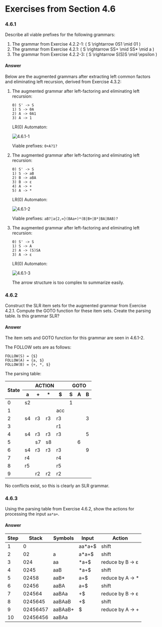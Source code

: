 # Exercises from Section 4.6

### 4.6.1

Describe all viable prefixes for the following grammars:

1. The grammar from Exercise 4.2.2-1: \( S \rightarrow 0S1 \mid 01 \)
2. The grammar from Exercise 4.2.1: \( S \rightarrow SS+ \mid SS* \mid a \)
3. The grammar from Exercise 4.2.2-3: \( S \rightarrow S(S)S \mid \epsilon \)

#### Answer

Below are the augmented grammars after extracting left common factors and eliminating left recursion, derived from Exercise 4.3.2:

1. The augmented grammar after left-factoring and eliminating left recursion:
    ```
    0) S' -> S
    1) S -> 0A
    2) A -> 0A1
    3) A -> 1
    ```

   LR(0) Automaton:
   
   ![4.6.1-1](https://f.cloud.github.com/assets/340282/979418/b5c3a278-0702-11e3-8495-b65e1f588eb5.gif)

   Viable prefixes: `0+A?1?`

2. The augmented grammar after left-factoring and eliminating left recursion:
    ```
    0) S' -> S
    1) S -> aB
    2) B -> aBA
    3) B -> ε
    4) A -> +
    5) A -> *
    ```

   LR(0) Automaton:
   
   ![4.6.1-2](https://f.cloud.github.com/assets/340282/979565/cd81716c-0714-11e3-961b-3c4a5bf650ad.gif)

   Viable prefixes: `aB?|a{2,∞}(BAa+)*(B|B+|B*|BA|BAB)?`

3. The augmented grammar after left-factoring and eliminating left recursion:
    ```
    0) S' -> S
    1) S -> A
    2) A -> (S)SA
    3) A -> ε
    ```

   LR(0) Automaton:
   
   ![4.6.1-3](https://f.cloud.github.com/assets/340282/979566/da657b9e-0714-11e3-9829-ee64997f2651.gif)

   The arrow structure is too complex to summarize easily.

### 4.6.2

Construct the SLR item sets for the augmented grammar from Exercise 4.2.1. Compute the GOTO function for these item sets. Create the parsing table. Is this grammar SLR?

#### Answer

The item sets and GOTO function for this grammar are seen in 4.6.1-2.

The FOLLOW sets are as follows:
```
FOLLOW(S) = {$}
FOLLOW(A) = {a, $}
FOLLOW(B) = {+, *, $}
```

The parsing table:

<table>
    <thead>
        <tr>
            <th rowspan="2">State</th>
            <th colspan="4">ACTION</th>
            <th colspan="3">GOTO</th>
        </tr>
        <tr>
            <th>a</th>
            <th>+</th>
            <th>*</th>
            <th>$</th>
            <th>S</th>
            <th>A</th>
            <th>B</th>
        </tr>
    </thead>
    <tbody>
        <tr>
            <td>0</td>
            <td>s2</td>
            <td></td>
            <td></td>
            <td></td>
            <td>1</td>
            <td></td>
            <td></td>
        </tr>
        <tr>
            <td>1</td>
            <td></td>
            <td></td>
            <td></td>
            <td>acc</td>
            <td></td>
            <td></td>
            <td></td>
        </tr>
        <tr>
            <td>2</td>
            <td>s4</td>
            <td>r3</td>
            <td>r3</td>
            <td>r3</td>
            <td></td>
            <td></td>
            <td>3</td>
        </tr>
        <tr>
            <td>3</td>
            <td></td>
            <td></td>
            <td></td>
            <td>r1</td>
            <td></td>
            <td></td>
            <td></td>
        </tr>
        <tr>
            <td>4</td>
            <td>s4</td>
            <td>r3</td>
            <td>r3</td>
            <td>r3</td>
            <td></td>
            <td></td>
            <td>5</td>
        </tr>
        <tr>
            <td>5</td>
            <td></td>
            <td>s7</td>
            <td>s8</td>
            <td></td>
            <td></td>
            <td>6</td>
            <td></td>
        </tr>
        <tr>
            <td>6</td>
            <td>s4</td>
            <td>r3</td>
            <td>r3</td>
            <td>r3</td>
            <td></td>
            <td></td>
            <td>9</td>
        </tr>
        <tr>
            <td>7</td>
            <td>r4</td>
            <td></td>
            <td></td>
            <td>r4</td>
            <td></td>
            <td></td>
            <td></td>
        </tr>
        <tr>
            <td>8</td>
            <td>r5</td>
            <td></td>
            <td></td>
            <td>r5</td>
            <td></td>
            <td></td>
            <td></td>
        </tr>
        <tr>
            <td>9</td>
            <td></td>
            <td>r2</td>
            <td>r2</td>
            <td>r2</td>
            <td></td>
            <td></td>
            <td></td>
        </tr>
    </tbody>
</table>

No conflicts exist, so this is clearly an SLR grammar.

### 4.6.3

Using the parsing table from Exercise 4.6.2, show the actions for processing the input `aa*a+`.

#### Answer

<table>
    <thead>
        <tr>
            <th>Step</th>
            <th>Stack</th>
            <th>Symbols</th>
            <th>Input</th>
            <th>Action</th>
        </tr>
    </thead>
    <tbody>
        <tr>
            <td>1</td>
            <td>0</td>
            <td></td>
            <td>aa*a+$</td>
            <td>shift</td>
        </tr>
        <tr>
            <td>2</td>
            <td>02</td>
            <td>a</td>
            <td>a*a+$</td>
            <td>shift</td>
        </tr>
        <tr>
            <td>3</td>
            <td>024</td>
            <td>aa</td>
            <td>*a+$</td>
            <td>reduce by B -> ε</td>
        </tr>
        <tr>
            <td>4</td>
            <td>0245</td>
            <td>aaB</td>
            <td>*a+$</td>
            <td>shift</td>
        </tr>
        <tr>
            <td>5</td>
            <td>02458</td>
            <td>aaB*</td>
            <td>a+$</td>
            <td>reduce by A -> *</td>
        </tr>
        <tr>
            <td>6</td>
            <td>02456</td>
            <td>aaBA</td>
            <td>a+$</td>
            <td>shift</td>
        </tr>
        <tr>
            <td>7</td>
            <td>024564</td>
            <td>aaBAa</td>
            <td>+$</td>
            <td>reduce by B -> ε</td>
        </tr>
        <tr>
            <td>8</td>
            <td>0245645</td>
            <td>aaBAaB</td>
            <td>+$</td>
            <td>shift</td>
        </tr>
        <tr>
            <td>9</td>
            <td>02456457</td>
            <td>aaBAaB+</td>
            <td>$</td>
            <td>reduce by A -> +</td>
        </tr>
        <tr>
            <td>10</td>
            <td>02456456</td>
            <td>aaBAa
